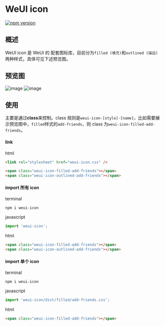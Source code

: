 WeUI icon
====

[![npm version](https://img.shields.io/npm/v/weui-icon.svg)](https://www.npmjs.org/package/weui-icon)

## 概述

WeUI icon 是 WeUI 的 配套图标库，目前分为`filled (填充)`和`outlined (描边)`两种样式，具体可见下述预览图。

## 预览图
![image](https://user-images.githubusercontent.com/2395166/76525455-d0e15b00-64a6-11ea-8274-41b930bc204c.png)
![image](https://user-images.githubusercontent.com/2395166/76525466-d63ea580-64a6-11ea-8e37-585607898ed5.png)

## 使用
主要是通过**class**来控制。class 规则是`weui-icon-[style]-[name]`，比如需要展示预览图中，`filled`样式的`add-friends`，则 class 为`weui-icon-filled-add-friends`。


#### link

html
```html
<link rel="stylesheet" href="weui-icon.css" />

<span class="weui-icon-filled-add-friends"></span>
<span class="weui-icon-outlined-add-friends"></span>
```

#### import 所有 icon

terminal
```
npm i weui-icon
```

javascript
```javascript
import 'weui-icon';
```

html
```html
<span class="weui-icon-filled-add-friends"></span>
<span class="weui-icon-outlined-add-friends"></span>
```

#### import 单个 icon

terminal
```
npm i weui-icon
```

javascript
```javascript
import 'weui-icon/dist/filled/add-friends.css';
```

html
```html
<span class="weui-icon-filled-add-friends"></span>
```
